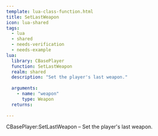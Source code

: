 ```yaml
---
template: lua-class-function.html
title: SetLastWeapon
icon: lua-shared
tags:
  - lua
  - shared
  - needs-verification
  - needs-example
lua:
  library: CBasePlayer
  function: SetLastWeapon
  realm: shared
  description: "Set the player's last weapon."
  
  arguments:
    - name: "weapon"
      type: Weapon
  returns:
    
---
```


<div class="lua__search__keywords">
CBasePlayer:SetLastWeapon &#x2013; Set the player's last weapon.
</div>
